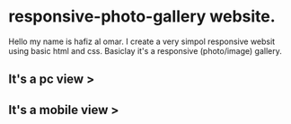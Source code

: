 # responsive-photo-gallery website.

Hello my name is hafiz al omar. I create a very simpol responsive websit using basic html and css.  Basiclay it's a 
responsive (photo/image) gallery.
## It's a pc view >


## It's a mobile view >


## 

